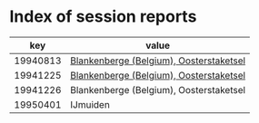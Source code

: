 # Index of session reports

key | value |
----|-------|
19940813 | [Blankenberge (Belgium), Oosterstaketsel](reports/19940813.md) |
19941225 | [Blankenberge (Belgium), Oosterstaketsel](reports/19941225.md) |
19941226 | Blankenberge (Belgium), Oosterstaketsel |
19950401 | IJmuiden |
